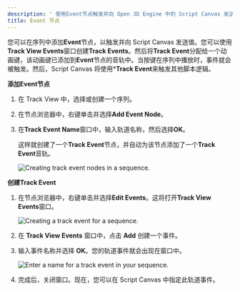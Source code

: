 ```yaml
---
description: ' 使用Event节点触发并向 Open 3D Engine 中的 Script Canvas 发送值。 '
title: Event 节点
---
```


您可以在序列中添加**Event**节点，以触发并向 Script Canvas 发送值。您可以使用**Track View Events**窗口创建**Track Events**。然后将**Track Event**分配给一个动画键，该动画键已添加到**Event**节点的音轨中。当按键在序列中播放时，事件就会被触发。然后，Script Canvas 将使用***Track Event**来触发其他脚本逻辑。

**添加Event节点**

1. 在 Track View 中，选择或创建一个序列。

1. 在节点浏览器中，右键单击并选择**Add Event Node**。

1. 在**Track Event Name**窗口中，输入轨道名称，然后选择**OK**。

   这样就创建了一个**Track Event**节点，并自动为该节点添加了一个**Track Event**音轨。

   ![Creating track event nodes in a sequence.](/images/user-guide/cinematics/cinematics-track-view-editor-track-event-nodes.png)

**创建Track Event**

1.  在节点浏览器中，右键单击并选择**Edit Events**。这将打开**Track View Events**窗口。 

    ![Creating a track event for a sequence.](/images/user-guide/cinematics/cinematics-track-view-editor-track-event-nodes-2.png)

1. 在 **Track View Events** 窗口中，点击 **Add** 创建一个事件。

1. 输入事件名称并选择 **OK**。您的轨道事件就会出现在窗口中。

    ![Enter a name for a track event in your sequence.](/images/user-guide/cinematics/cinematics-track-view-editor-track-event-nodes-3.png)

1. 完成后，关闭窗口。现在，您可以在 Script Canvas 中指定此轨道事件。
